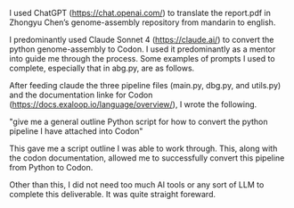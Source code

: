 I used ChatGPT (https://chat.openai.com/) to translate the report.pdf in Zhongyu Chen’s genome-assembly repository from mandarin to english.


I predominantly used Claude Sonnet 4 (https://claude.ai/) to convert the python genome-assembly to Codon. I used it predominantly as a mentor into guide me through the process. Some examples of prompts I used to complete, especially that in abg.py, are as follows.

After feeding claude the three pipeline files (main.py, dbg.py, and utils.py) and the documentation linke for Codon (https://docs.exaloop.io/language/overview/), I wrote the following.

"give me a general outline Python script for how to convert the python pipeline I have attached into Codon"

This gave me a script outline I was able to work through. This, along with the codon documentation, allowed me to successfully convert this pipeline from Python to Codon.

Other than this, I did not need too much AI tools or any sort of LLM to complete this deliverable. It was quite straight foreward.